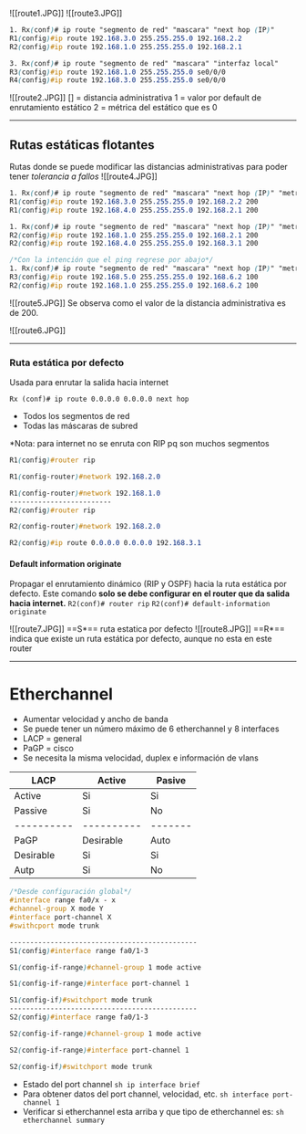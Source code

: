 

![[route1.JPG]]
![[route3.JPG]]

``` css
1. Rx(conf)# ip route "segmento de red" "mascara" "next hop (IP)"
R1(config)#ip route 192.168.3.0 255.255.255.0 192.168.2.2
R2(config)#ip route 192.168.1.0 255.255.255.0 192.168.2.1

3. Rx(conf)# ip route "segmento de red" "mascara" "interfaz local"
R3(config)#ip route 192.168.1.0 255.255.255.0 se0/0/0
R4(config)#ip route 192.168.3.0 255.255.255.0 se0/0/0
```

![[route2.JPG]]
[] = distancia administrativa
1 = valor por default de enrutamiento estático
2 = métrica del estático que es 0

---
## Rutas estáticas flotantes
Rutas donde se puede modificar las distancias administrativas para poder tener *tolerancia a fallos*
![[route4.JPG]]

``` css
1. Rx(conf)# ip route "segmento de red" "mascara" "next hop (IP)" "metrica"
R1(config)#ip route 192.168.3.0 255.255.255.0 192.168.2.2 200
R1(config)#ip route 192.168.4.0 255.255.255.0 192.168.2.1 200

1. Rx(conf)# ip route "segmento de red" "mascara" "next hop (IP)" "metrica"
R2(config)#ip route 192.168.1.0 255.255.255.0 192.168.2.1 200
R2(config)#ip route 192.168.4.0 255.255.255.0 192.168.3.1 200

/*Con la intención que el ping regrese por abajo*/
1. Rx(conf)# ip route "segmento de red" "mascara" "next hop (IP)" "metrica"
R3(config)#ip route 192.168.5.0 255.255.255.0 192.168.6.2 100
R2(config)#ip route 192.168.1.0 255.255.255.0 192.168.6.2 100
```

![[route5.JPG]]
Se observa como el valor de la distancia administrativa es de 200.

![[route6.JPG]]

---
### Ruta estática por defecto
Usada para enrutar la salida hacia internet

`Rx (conf)# ip route 0.0.0.0 0.0.0.0 next hop`
- Todos los segmentos de red
- Todas las máscaras de subred

*Nota: para internet no se enruta con RIP pq son muchos segmentos

``` css
R1(config)#router rip

R1(config-router)#network 192.168.2.0

R1(config-router)#network 192.168.1.0
-------------------------
R2(config)#router rip

R2(config-router)#network 192.168.2.0

R2(config)#ip route 0.0.0.0 0.0.0.0 192.168.3.1
```

#### Default information originate
Propagar el enrutamiento dinámico (RIP y OSPF) hacia la ruta estática por defecto. Este comando **solo se debe configurar en el router que da salida hacia internet.**
`R2(conf)# router rip`
`R2(conf)# default-information originate`

![[route7.JPG]]
==S*== ruta estatica por defecto 
![[route8.JPG]]
==R*== indica que existe un ruta estática por defecto, aunque no esta en este router

---
# Etherchannel
- Aumentar velocidad y ancho de banda
- Se puede tener un número máximo de 6 etherchannel y 8 interfaces
- LACP = general
- PaGP = cisco
- Se necesita la misma velocidad, duplex e información de vlans

| LACP       | Active     | Pasive  |
| ---------- | ---------- | ------- |
| Active     | Si         | Si      |
| Passive    | Si         | No      |
| ---------- | ---------- | ------- |
| PaGP       | Desirable  | Auto    |
| Desirable  | Si         | Si      |
| Autp       | Si         | No      |

```css 
/*Desde configuración global*/
#interface range fa0/x - x
#channel-group X mode Y
#interface port-channel X
#swithcport mode trunk

----------------------------------------------
S1(config)#interface range fa0/1-3

S1(config-if-range)#channel-group 1 mode active

S1(config-if-range)#interface port-channel 1

S1(config-if)#switchport mode trunk
----------------------------------------------
S2(config)#interface range fa0/1-3

S2(config-if-range)#channel-group 1 mode active

S2(config-if-range)#interface port-channel 1

S2(config-if)#switchport mode trunk

```

- Estado del port channel
	`sh ip interface brief`
- Para obtener datos del port channel, velocidad, etc.
	`sh interface port-channel 1`
- Verificar si etherchannel esta arriba y que tipo de etherchannel es:
	`sh etherchannel summary`
